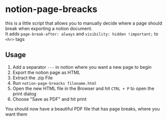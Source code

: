 # notion-page-breacks
this is a little script that allows you to manually decide where a page should break when exporting a notion document.  \
It adds `page-break-after: always` and `visibility: hidden !important;` to `<hr>` tags

## Usage
1. Add a separator `---` in notion where you want a new page to begin
2. Export the notion page as HTML
3. Extract the .zip File
4. Run `notion-page-breacks filename.html`
5. Open the new HTML file in the Browser and hit `CTRL + P` to open the print dialog
6. Choose "Save as PDF" and hit print

You should now have a beautiful PDF file that has page breaks, where you want them

